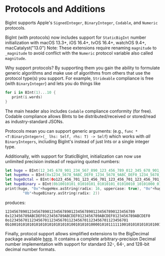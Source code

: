 
# Protocols and Additions

BigInt supports Apple's `SignedInteger`, `BinaryInteger`, `Codable`, and `Numeric` protocols.

BigInt (with protocols) now includes support for `StaticBigInt` number initialization
with macOS 13.3+, iOS 16.4+, tvOS 16.4+, watchOS 9.4+, macCatalyst("13.0")
Note: These extensions require renaming `magnitude` to `_magnitude` to avoid conflict with the
`Numeric` protocol variable also called `magnitude`.

Why support protocols? By supporting them you gain the ability to
formulate generic algorithms and make use of algorithms from others
that use the protocol type(s) you support. For example, `Strideable`
compliance is free (with `BinaryInteger`) and lets you do things like

```swift
for i in BInt(1)...10 {
   print(i.words)
}
```

The main header also
includes `Codable` compliance conformity (for free). Codable
compliance allows BInts to be distributed/received or stored/read as
industry-standard JSONs.

Protocols mean you can support generic arguments:
(e.g., `func * <T:BinaryInteger>(_ lhs: Self, rhs: T) -> Self`)
which works with *all* `BinaryIntegers`, including BigInt's instead of
just Ints or a single integer type. 

Additionally, with support for StaticBigInt, initialization can now
use unlimited precision instead of requiring quoted numbers:

```swift
let huge = BInt(12_345_678_901_234_567_890_123_456_789_012_345_678_901_234_567_890_123_456_789)
let hugeHex = BInt(0x1234_5678_9ABC_DEF0_1234_5678_9ABC_DEF0_1234_5678_9ABC_DEF0_1234_5678_9ABC_DEF0)
let hugeOctal = BInt(0o123_456_701_123_456_701_123_456_701_123_456_701_123_456_701_123_456_701)
let hugeBinary = BInt(0b10010101_01010101_01010101_01010010_10101000_01010111_11100101_01010101_01001010_10101010)
print(huge, "0x"+hugeHex.asString(radix: 16, uppercase: true), "0o"+hugeOctal.asString(radix: 8), 
        "0b"+hugeBinary.asString(radix: 2))
```
produces:

```
12345678901234567890123456789012345678901234567890123456789 
0x123456789ABCDEF0123456789ABCDEF0123456789ABCDEF0123456789ABCDEF0 
0o123456701123456701123456701123456701123456701123456701 
0b10010101010101010101010101010010101010000101011111100101010101010100101010101010
```

Finally, protocol support allows simplified extensions to the BigDecimal
package available [here](https://github.com/mgriebling/BigDecimal.git).
It contains a complete arbitrary-precision Decimal number implementation
with support for standard 32-, 64-, and 128-bit decimal number formats.

